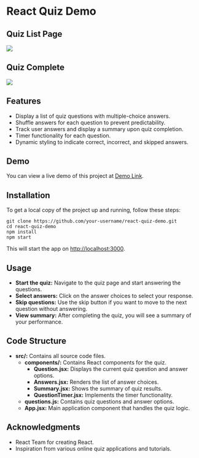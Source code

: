    <h1>React Quiz Demo</h1>
   <h2>Quiz List Page</h2>
   <img src="https://github.com/user-attachments/assets/b6d25da9-e6d9-45af-8ed0-fa0bc888198f">
   <h2>Quiz Complete</h2>
   <img src="https://github.com/user-attachments/assets/ea28ad40-f372-47a6-83bd-1ed9568cd1f3">
    <div class="section">
        <h2>Features</h2>
        <ul>
            <li>Display a list of quiz questions with multiple-choice answers.</li>
            <li>Shuffle answers for each question to prevent predictability.</li>
            <li>Track user answers and display a summary upon quiz completion.</li>
            <li>Timer functionality for each question.</li>
            <li>Dynamic styling to indicate correct, incorrect, and skipped answers.</li>
        </ul>
    </div>
    <div class="section">
        <h2>Demo</h2>
        <p>You can view a live demo of this project at <a href="[https://your-demo-link.com](https://quiz-app-live-1du5.onrender.com/)" target="_blank">Demo Link</a>.</p>
    </div>
    <div class="section">
        <h2>Installation</h2>
        <p>To get a local copy of the project up and running, follow these steps:</p>
        <div class="code-block">
            <pre><code>git clone https://github.com/your-username/react-quiz-demo.git
cd react-quiz-demo
npm install
npm start</code></pre>
        </div>
        <p>This will start the app on <a href="http://localhost:3000" target="_blank">http://localhost:3000</a>.</p>
    </div>
    <div class="section">
        <h2>Usage</h2>
        <ul>
            <li><strong>Start the quiz:</strong> Navigate to the quiz page and start answering the questions.</li>
            <li><strong>Select answers:</strong> Click on the answer choices to select your response.</li>
            <li><strong>Skip questions:</strong> Use the skip button if you want to move to the next question without answering.</li>
            <li><strong>View summary:</strong> After completing the quiz, you will see a summary of your performance.</li>
        </ul>
    </div>
    <div class="section">
        <h2>Code Structure</h2>
        <ul>
            <li><strong>src/:</strong> Contains all source code files.
                <ul>
                    <li><strong>components/:</strong> Contains React components for the quiz.
                        <ul>
                            <li><strong>Question.jsx:</strong> Displays the current quiz question and answer options.</li>
                            <li><strong>Answers.jsx:</strong> Renders the list of answer choices.</li>
                            <li><strong>Summary.jsx:</strong> Shows the summary of quiz results.</li>
                            <li><strong>QuestionTimer.jsx:</strong> Implements the timer functionality.</li>
                        </ul>
                    </li>
                    <li><strong>questions.js:</strong> Contains quiz questions and answer options.</li>
                    <li><strong>App.jsx:</strong> Main application component that handles the quiz logic.</li>
                </ul>
            </li>
        </ul>
    </div>
    <div class="section">
        <h2>Acknowledgments</h2>
        <ul>
            <li>React Team for creating React.</li>
            <li>Inspiration from various online quiz applications and tutorials.</li>
        </ul>
    </div>

